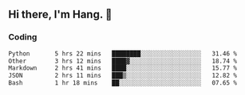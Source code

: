 ## Hi there, I'm Hang. 👋

### Coding

<!--START_SECTION:waka-->

```txt
Python       5 hrs 22 mins   ████████░░░░░░░░░░░░░░░░░   31.46 %
Other        3 hrs 12 mins   ████▓░░░░░░░░░░░░░░░░░░░░   18.74 %
Markdown     2 hrs 41 mins   ████░░░░░░░░░░░░░░░░░░░░░   15.77 %
JSON         2 hrs 11 mins   ███▒░░░░░░░░░░░░░░░░░░░░░   12.82 %
Bash         1 hr 18 mins    ██░░░░░░░░░░░░░░░░░░░░░░░   07.65 %
```

<!--END_SECTION:waka-->
